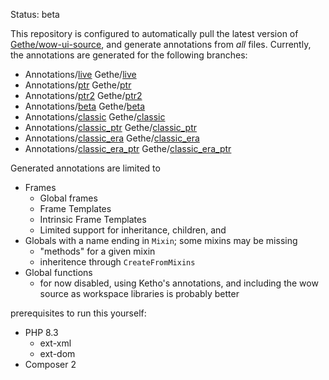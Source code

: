 Status: beta

This repository is configured to automatically pull the latest version of [Gethe/wow-ui-source](https://github.com/Gethe/wow-ui-source/), and generate annotations from _all_ files.
Currently, the annotations are generated for the following branches:
  - Annotations/[live](https://github.com/NumyAddon/FramexmlAnnotations/tree/live) Gethe/[live](https://github.com/gethe/wow-ui-source/tree/live)
  - Annotations/[ptr](https://github.com/NumyAddon/FramexmlAnnotations/tree/ptr) Gethe/[ptr](https://github.com/gethe/wow-ui-source/tree/ptr)
  - Annotations/[ptr2](https://github.com/NumyAddon/FramexmlAnnotations/tree/ptr2) Gethe/[ptr2](https://github.com/gethe/wow-ui-source/tree/ptr2)
  - Annotations/[beta](https://github.com/NumyAddon/FramexmlAnnotations/tree/beta) Gethe/[beta](https://github.com/gethe/wow-ui-source/tree/beta)
  - Annotations/[classic](https://github.com/NumyAddon/FramexmlAnnotations/tree/classic) Gethe/[classic](https://github.com/gethe/wow-ui-source/tree/classic)
  - Annotations/[classic_ptr](https://github.com/NumyAddon/FramexmlAnnotations/tree/classic_ptr) Gethe/[classic_ptr](https://github.com/gethe/wow-ui-source/tree/classic_ptr)
  - Annotations/[classic_era](https://github.com/NumyAddon/FramexmlAnnotations/tree/classic_era) Gethe/[classic_era](https://github.com/gethe/wow-ui-source/tree/classic_era)
  - Annotations/[classic_era_ptr](https://github.com/NumyAddon/FramexmlAnnotations/tree/classic_era_ptr) Gethe/[classic_era_ptr](https://github.com/gethe/wow-ui-source/tree/classic_era_ptr)

Generated annotations are limited to
 - Frames
   - Global frames
   - Frame Templates
   - Intrinsic Frame Templates
   - Limited support for inheritance, children, and <KeyValues>
 - Globals with a name ending in `Mixin`; some mixins may be missing
   - "methods" for a given mixin
   - inheritence through `CreateFromMixins`
 - Global functions
   - for now disabled, using Ketho's annotations, and including the wow source as workspace libraries is probably better

prerequisites to run this yourself:
- PHP 8.3
   - ext-xml
   - ext-dom
- Composer 2
